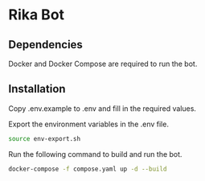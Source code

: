# Rika Bot

## Dependencies

Docker and Docker Compose are required to run the bot.

## Installation

Copy .env.example to .env and fill in the required values.

Export the environment variables in the .env file.
```bash
source env-export.sh
```

Run the following command to build and run the bot.

```bash
docker-compose -f compose.yaml up -d --build
```


